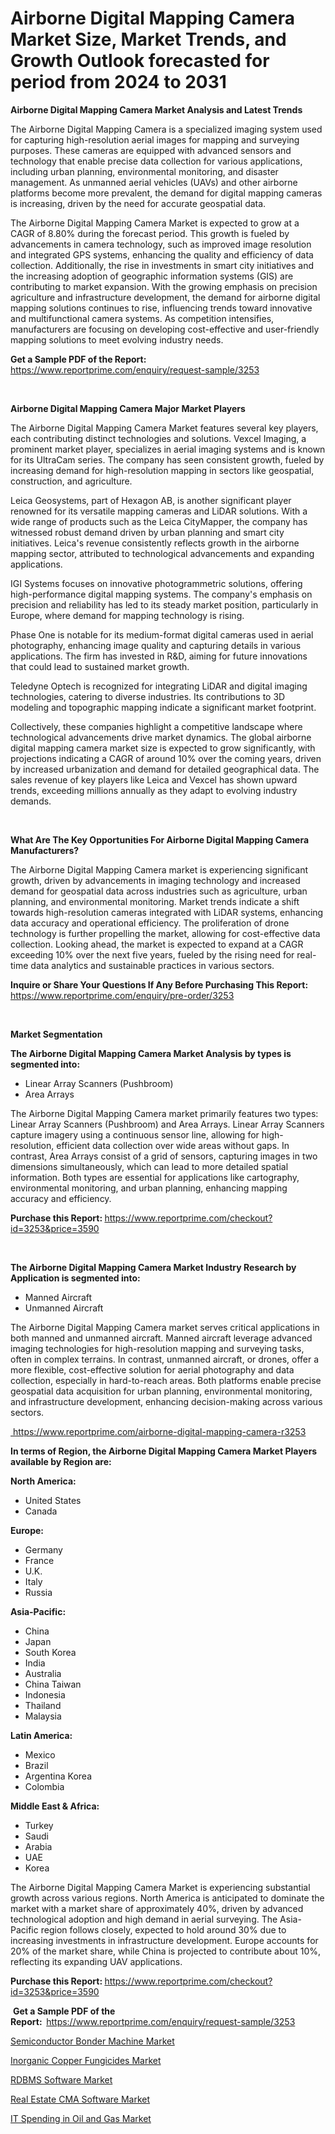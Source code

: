 <p><h1>Airborne Digital Mapping Camera Market Size, Market Trends, and Growth Outlook forecasted for period from 2024 to 2031</h1></p><p><strong>Airborne Digital Mapping Camera Market Analysis and Latest Trends</strong></p>
<p><p>The Airborne Digital Mapping Camera is a specialized imaging system used for capturing high-resolution aerial images for mapping and surveying purposes. These cameras are equipped with advanced sensors and technology that enable precise data collection for various applications, including urban planning, environmental monitoring, and disaster management. As unmanned aerial vehicles (UAVs) and other airborne platforms become more prevalent, the demand for digital mapping cameras is increasing, driven by the need for accurate geospatial data.</p><p>The Airborne Digital Mapping Camera Market is expected to grow at a CAGR of 8.80% during the forecast period. This growth is fueled by advancements in camera technology, such as improved image resolution and integrated GPS systems, enhancing the quality and efficiency of data collection. Additionally, the rise in investments in smart city initiatives and the increasing adoption of geographic information systems (GIS) are contributing to market expansion. With the growing emphasis on precision agriculture and infrastructure development, the demand for airborne digital mapping solutions continues to rise, influencing trends toward innovative and multifunctional camera systems. As competition intensifies, manufacturers are focusing on developing cost-effective and user-friendly mapping solutions to meet evolving industry needs.</p></p>
<p><strong>Get a Sample PDF of the Report:&nbsp;</strong> <a href="https://www.reportprime.com/enquiry/request-sample/3253">https://www.reportprime.com/enquiry/request-sample/3253</a></p>
<p>&nbsp;</p>
<p><strong>Airborne Digital Mapping Camera Major Market Players</strong></p>
<p><p>The Airborne Digital Mapping Camera Market features several key players, each contributing distinct technologies and solutions. Vexcel Imaging, a prominent market player, specializes in aerial imaging systems and is known for its UltraCam series. The company has seen consistent growth, fueled by increasing demand for high-resolution mapping in sectors like geospatial, construction, and agriculture.</p><p>Leica Geosystems, part of Hexagon AB, is another significant player renowned for its versatile mapping cameras and LiDAR solutions. With a wide range of products such as the Leica CityMapper, the company has witnessed robust demand driven by urban planning and smart city initiatives. Leica's revenue consistently reflects growth in the airborne mapping sector, attributed to technological advancements and expanding applications.</p><p>IGI Systems focuses on innovative photogrammetric solutions, offering high-performance digital mapping systems. The company's emphasis on precision and reliability has led to its steady market position, particularly in Europe, where demand for mapping technology is rising.</p><p>Phase One is notable for its medium-format digital cameras used in aerial photography, enhancing image quality and capturing details in various applications. The firm has invested in R&D, aiming for future innovations that could lead to sustained market growth.</p><p>Teledyne Optech is recognized for integrating LiDAR and digital imaging technologies, catering to diverse industries. Its contributions to 3D modeling and topographic mapping indicate a significant market footprint.</p><p>Collectively, these companies highlight a competitive landscape where technological advancements drive market dynamics. The global airborne digital mapping camera market size is expected to grow significantly, with projections indicating a CAGR of around 10% over the coming years, driven by increased urbanization and demand for detailed geographical data. The sales revenue of key players like Leica and Vexcel has shown upward trends, exceeding millions annually as they adapt to evolving industry demands.</p></p>
<p>&nbsp;</p>
<p><strong>What Are The Key Opportunities For Airborne Digital Mapping Camera Manufacturers?</strong></p>
<p><p>The Airborne Digital Mapping Camera market is experiencing significant growth, driven by advancements in imaging technology and increased demand for geospatial data across industries such as agriculture, urban planning, and environmental monitoring. Market trends indicate a shift towards high-resolution cameras integrated with LiDAR systems, enhancing data accuracy and operational efficiency. The proliferation of drone technology is further propelling the market, allowing for cost-effective data collection. Looking ahead, the market is expected to expand at a CAGR exceeding 10% over the next five years, fueled by the rising need for real-time data analytics and sustainable practices in various sectors.</p></p>
<p><strong>Inquire or Share Your Questions If Any Before Purchasing This Report:</strong> <a href="https://www.reportprime.com/enquiry/pre-order/3253">https://www.reportprime.com/enquiry/pre-order/3253</a></p>
<p>&nbsp;</p>
<p><strong>Market Segmentation</strong></p>
<p><strong>The Airborne Digital Mapping Camera Market Analysis by types is segmented into:</strong></p>
<p><ul><li>Linear Array Scanners (Pushbroom)</li><li>Area Arrays</li></ul></p>
<p><p>The Airborne Digital Mapping Camera market primarily features two types: Linear Array Scanners (Pushbroom) and Area Arrays. Linear Array Scanners capture imagery using a continuous sensor line, allowing for high-resolution, efficient data collection over wide areas without gaps. In contrast, Area Arrays consist of a grid of sensors, capturing images in two dimensions simultaneously, which can lead to more detailed spatial information. Both types are essential for applications like cartography, environmental monitoring, and urban planning, enhancing mapping accuracy and efficiency.</p></p>
<p><strong>Purchase this Report:&nbsp;</strong><a href="https://www.reportprime.com/checkout?id=3253&price=3590">https://www.reportprime.com/checkout?id=3253&price=3590</a></p>
<p>&nbsp;</p>
<p><strong>The Airborne Digital Mapping Camera Market Industry Research by Application is segmented into:</strong></p>
<p><ul><li>Manned Aircraft</li><li>Unmanned Aircraft</li></ul></p>
<p><p>The Airborne Digital Mapping Camera market serves critical applications in both manned and unmanned aircraft. Manned aircraft leverage advanced imaging technologies for high-resolution mapping and surveying tasks, often in complex terrains. In contrast, unmanned aircraft, or drones, offer a more flexible, cost-effective solution for aerial photography and data collection, especially in hard-to-reach areas. Both platforms enable precise geospatial data acquisition for urban planning, environmental monitoring, and infrastructure development, enhancing decision-making across various sectors.</p></p>
<p><a href="https://www.reportprime.com/airborne-digital-mapping-camera-r3253">&nbsp;https://www.reportprime.com/airborne-digital-mapping-camera-r3253</a></p>
<p><strong>In terms of Region, the Airborne Digital Mapping Camera Market Players available by Region are:</strong></p>
<p>
    <p> <strong> North America: </strong>
        <ul>
            <li>United States</li>
            <li>Canada</li>
        </ul>
        </p> 
    <p> <strong> Europe: </strong>
        <ul>
            <li>Germany</li>
            <li>France</li>
            <li>U.K.</li>
            <li>Italy</li>
            <li>Russia</li>
        </ul>
        </p> 
    <p> <strong> Asia-Pacific: </strong>
        <ul>
            <li>China</li>
            <li>Japan</li>
            <li>South Korea</li>
            <li>India</li>
            <li>Australia</li>
            <li>China Taiwan</li>
            <li>Indonesia</li>
            <li>Thailand</li>
            <li>Malaysia</li>
        </ul>
        </p> 
    <p> <strong> Latin America: </strong>
        <ul>
            <li>Mexico</li>
            <li>Brazil</li>
            <li>Argentina Korea</li>
            <li>Colombia</li>
        </ul>
        </p> 
    <p> <strong> Middle East & Africa: </strong>
        <ul>
            <li>Turkey</li>
            <li>Saudi</li>
            <li>Arabia</li>
            <li>UAE</li>
            <li>Korea</li>
        </ul>
    </p>
    </p>
<p><p>The Airborne Digital Mapping Camera Market is experiencing substantial growth across various regions. North America is anticipated to dominate the market with a market share of approximately 40%, driven by advanced technological adoption and high demand in aerial surveying. The Asia-Pacific region follows closely, expected to hold around 30% due to increasing investments in infrastructure development. Europe accounts for 20% of the market share, while China is projected to contribute about 10%, reflecting its expanding UAV applications.</p></p>
<p><strong>Purchase this Report: </strong><a href="https://www.reportprime.com/checkout?id=3253&price=3590">https://www.reportprime.com/checkout?id=3253&price=3590</a></p>
<p>&nbsp;<strong>Get a Sample PDF of the Report:&nbsp;&nbsp;</strong><a href="https://www.reportprime.com/enquiry/request-sample/3253">https://www.reportprime.com/enquiry/request-sample/3253</a></p>
<p><strong></strong></p>
<p><p><a href="https://github.com/JubayerMia832/Market-Research-Report-List-1/blob/main/semiconductor-bonder-machine-market.md">Semiconductor Bonder Machine Market</a></p><p><a href="https://issuu.com/reportprime-2/docs/inorganic-copper-fungicides-market-_aeb3c2dbb4f701">Inorganic Copper Fungicides Market</a></p><p><a href="https://www.linkedin.com/pulse/emerging-opportunities-challenges-global-rdbms-software-market-uz9de?trackingId=MHMLom7aTFySUY6ARAyrSQ%3D%3D">RDBMS Software Market</a></p><p><a href="https://www.linkedin.com/pulse/global-real-estate-cma-software-market-size-trends-analysis-ad7me?trackingId=nFJJ0wemR%2FaZ5XI%2F5TrYow%3D%3D">Real Estate CMA Software Market</a></p><p><a href="https://issuu.com/reportprime-2/docs/it-spending-in-oil-and-gas-market-s_70513627da1062">IT Spending in Oil and Gas Market</a></p></p>